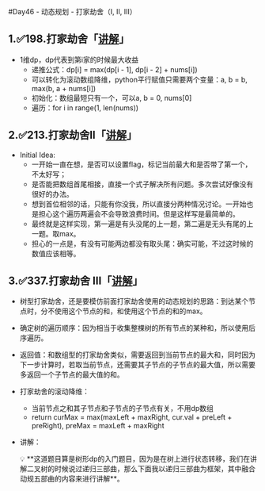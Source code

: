#Day46 - 动态规划 - 打家劫舍（I, II, III） 

## 1.✅**198.打家劫舍「[讲解](https://programmercarl.com/0198.%E6%89%93%E5%AE%B6%E5%8A%AB%E8%88%8D.html#%E7%AE%97%E6%B3%95%E5%85%AC%E5%BC%80%E8%AF%BE)」**

- 1维dp，dp代表到第i家的时候最大收益
    - 递推公式：dp[i] = max(dp[i - 1], dp[i - 2] + nums[i])
    - 可以转化为滚动数组降维，python平行赋值只需要两个变量：a, b = b, max(b, a + nums[i])
    - 初始化：数组最短只有一个，可以a, b = 0, nums[0]
    - 遍历：for i in range(1, len(nums))

## 2.✅**213.打家劫舍II「[讲解](https://programmercarl.com/0213.%E6%89%93%E5%AE%B6%E5%8A%AB%E8%88%8DII.html)」**

- Initial Idea:
    - 一开始一直在想，是否可以设置flag，标记当前最大和是否带了第一个，不太好写；
    - 是否能把数组首尾相接，直接一个式子解决所有问题。多次尝试好像没有很好的办法。
    - 想到首位相邻的话，只能有你没我，所以直接分两种情况讨论。一开始也是担心这个遍历两遍会不会导致浪费时间。但是这样写是最简单的。
    - 最终就是这样实现，第一遍是有头没尾的上一题，第二遍是无头有尾的上一题。取max。
    - 担心的一点是，有没有可能两边都没有取头尾：确实可能，不过这时候的数值应该相等。

## 3.✅**337.打家劫舍 III「[讲解](https://programmercarl.com/0337.%E6%89%93%E5%AE%B6%E5%8A%AB%E8%88%8DIII.html#%E7%AE%97%E6%B3%95%E5%85%AC%E5%BC%80%E8%AF%BE)」**

- 树型打家劫舍，还是要模仿前面打家劫舍使用的动态规划的思路：到达某个节点时，分不使用这个节点的和，和使用这个节点的和的max。
- 确定树的遍历顺序：因为相当于收集整棵树的所有节点的某种和，所以使用后序遍历。
- 返回值：和数组型的打家劫舍类似，需要返回到当前节点的最大和，同时因为下一步计算时，若取当前节点，还需要其子节点的子节点的最大值，所以需要多返回一个子节点的最大值的和。
- 打家劫舍的滚动降维：
    - 当前节点之和其子节点和子节点的子节点有关，不用dp数组
    - return curMax = max(maxLeft + maxRight, cur.val + preLeft + preRight), preMax = maxLeft + maxRight
- 讲解：
    
    <aside>
    💡 **这道题目算是树形dp的入门题目，因为是在树上进行状态转移，我们在讲解二叉树的时候说过递归三部曲，那么下面我以递归三部曲为框架，其中融合动规五部曲的内容来进行讲解**。
    
    </aside>